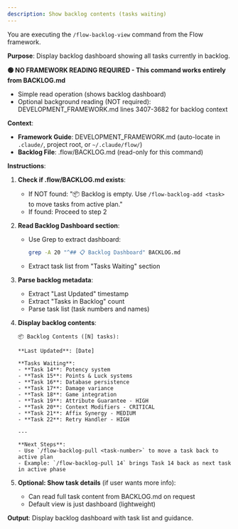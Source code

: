 ```yaml
---
description: Show backlog contents (tasks waiting)
---
```


You are executing the `/flow-backlog-view` command from the Flow framework.

**Purpose**: Display backlog dashboard showing all tasks currently in backlog.

**🟢 NO FRAMEWORK READING REQUIRED - This command works entirely from BACKLOG.md**

- Simple read operation (shows backlog dashboard)
- Optional background reading (NOT required): DEVELOPMENT_FRAMEWORK.md lines 3407-3682 for backlog context

**Context**:

- **Framework Guide**: DEVELOPMENT_FRAMEWORK.md (auto-locate in `.claude/`, project root, or `~/.claude/flow/`)
- **Backlog File**: .flow/BACKLOG.md (read-only for this command)

**Instructions**:

1. **Check if .flow/BACKLOG.md exists**:
   - If NOT found: "📦 Backlog is empty. Use `/flow-backlog-add <task>` to move tasks from active plan."
   - If found: Proceed to step 2

2. **Read Backlog Dashboard section**:
   - Use Grep to extract dashboard:
     ```bash
     grep -A 20 "^## 📋 Backlog Dashboard" BACKLOG.md
     ```
   - Extract task list from "Tasks Waiting" section

3. **Parse backlog metadata**:
   - Extract "Last Updated" timestamp
   - Extract "Tasks in Backlog" count
   - Parse task list (task numbers and names)

4. **Display backlog contents**:

   ```
   📦 Backlog Contents ([N] tasks):

   **Last Updated**: [Date]

   **Tasks Waiting**:
   - **Task 14**: Potency system
   - **Task 15**: Points & Luck systems
   - **Task 16**: Database persistence
   - **Task 17**: Damage variance
   - **Task 18**: Game integration
   - **Task 19**: Attribute Guarantee - HIGH
   - **Task 20**: Context Modifiers - CRITICAL
   - **Task 21**: Affix Synergy - MEDIUM
   - **Task 22**: Retry Handler - HIGH

   ---

   **Next Steps**:
   - Use `/flow-backlog-pull <task-number>` to move a task back to active plan
   - Example: `/flow-backlog-pull 14` brings Task 14 back as next task in active phase
   ```

5. **Optional: Show task details** (if user wants more info):
   - Can read full task content from BACKLOG.md on request
   - Default view is just dashboard (lightweight)

**Output**: Display backlog dashboard with task list and guidance.
